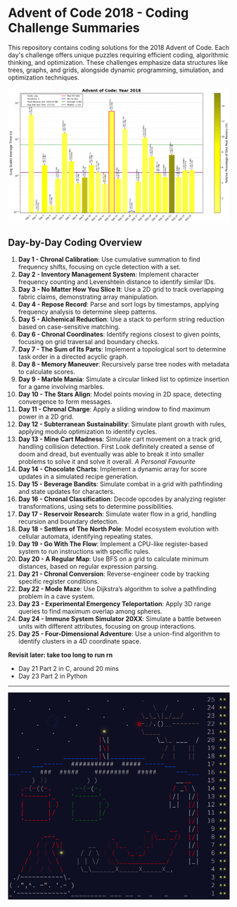 # Advent of Code 2018 - Coding Challenge Summaries

This repository contains coding solutions for the 2018 Advent of Code. Each day's challenge offers unique puzzles requiring efficient coding, algorithmic thinking, and optimization. These challenges emphasize data structures like trees, graphs, and grids, alongside dynamic programming, simulation, and optimization techniques.

![2018 Full Run Time Plot](2018_Log_plot.png)

## Day-by-Day Coding Overview

1. **Day 1 - Chronal Calibration**: Use cumulative summation to find frequency shifts, focusing on cycle detection with a set.
2. **Day 2 - Inventory Management System**: Implement character frequency counting and Levenshtein distance to identify similar IDs.
3. **Day 3 - No Matter How You Slice It**: Use a 2D grid to track overlapping fabric claims, demonstrating array manipulation.
4. **Day 4 - Repose Record**: Parse and sort logs by timestamps, applying frequency analysis to determine sleep patterns.
5. **Day 5 - Alchemical Reduction**: Use a stack to perform string reduction based on case-sensitive matching.
6. **Day 6 - Chronal Coordinates**: Identify regions closest to given points, focusing on grid traversal and boundary checks.
7. **Day 7 - The Sum of Its Parts**: Implement a topological sort to determine task order in a directed acyclic graph.
8. **Day 8 - Memory Maneuver**: Recursively parse tree nodes with metadata to calculate scores.
9. **Day 9 - Marble Mania**: Simulate a circular linked list to optimize insertion for a game involving marbles.
10. **Day 10 - The Stars Align**: Model points moving in 2D space, detecting convergence to form messages.
11. **Day 11 - Chronal Charge**: Apply a sliding window to find maximum power in a 2D grid.
12. **Day 12 - Subterranean Sustainability**: Simulate plant growth with rules, applying modulo optimization to identify cycles.
13. **Day 13 - Mine Cart Madness**: Simulate cart movement on a track grid, handling collision detection. First Look definitely created a sense of doom and dread, but eventually was able to break it into smaller problems to solve it and solve it overall. *A Personal Favourite*
14. **Day 14 - Chocolate Charts**: Implement a dynamic array for score updates in a simulated recipe generation.
15. **Day 15 - Beverage Bandits**: Simulate combat in a grid with pathfinding and state updates for characters.
16. **Day 16 - Chronal Classification**: Decode opcodes by analyzing register transformations, using sets to determine possibilities.
17. **Day 17 - Reservoir Research**: Simulate water flow in a grid, handling recursion and boundary detection.
18. **Day 18 - Settlers of The North Pole**: Model ecosystem evolution with cellular automata, identifying repeating states.
19. **Day 19 - Go With The Flow**: Implement a CPU-like register-based system to run instructions with specific rules.
20. **Day 20 - A Regular Map**: Use BFS on a grid to calculate minimum distances, based on regular expression parsing.
21. **Day 21 - Chronal Conversion**: Reverse-engineer code by tracking specific register conditions.
22. **Day 22 - Mode Maze**: Use Dijkstra’s algorithm to solve a pathfinding problem in a cave system.
23. **Day 23 - Experimental Emergency Teleportation**: Apply 3D range queries to find maximum overlap among spheres.
24. **Day 24 - Immune System Simulator 20XX**: Simulate a battle between units with different attributes, focusing on group interactions.
25. **Day 25 - Four-Dimensional Adventure**: Use a union-find algorithm to identify clusters in a 4D coordinate space.

**Revisit later: take too long to run rn**
- Day 21 Part 2 in C, around 20 mins
- Day 23 Part 2 in Python
---

![2018 Advent Calendar](<2018 Advent Calendar.png>)
